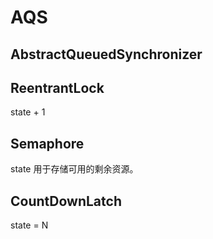 # AQS

## AbstractQueuedSynchronizer

## ReentrantLock

state + 1

## Semaphore

state 用于存储可用的剩余资源。

## CountDownLatch

state = N





